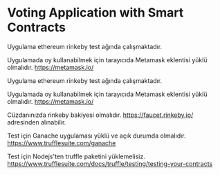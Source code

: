 # Voting Application with Smart Contracts

Uygulama ethereum rinkeby test ağında çalışmaktadır.

Uygulamada oy kullanabilmek için tarayıcıda Metamask eklentisi yüklü olmalıdır. https://metamask.io/

Uygulama ethereum rinkeby test ağında çalışmaktadır.

Uygulamada oy kullanabilmek için tarayıcıda Metamask eklentisi yüklü olmalıdır. https://metamask.io/

Cüzdanınızda rinkeby bakiyesi olmalıdır. https://faucet.rinkeby.io/ adresinden alınabilir.

Test için Ganache uygulaması yüklü ve açık durumda olmalıdır. https://www.trufflesuite.com/ganache

Test için Nodejs'ten truffle paketini yüklemelisiz.
https://www.trufflesuite.com/docs/truffle/testing/testing-your-contracts

